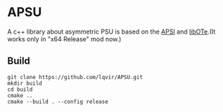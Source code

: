 # APSU
A c++ library about asymmetric PSU is based on the [APSI](https://github.com/microsoft/APSI) and [libOTe](https://github.com/osu-crypto/libOTe).(It works only in "x64 Release" mod now.)
## Build
```
git clone https://github.com/lqvir/APSU.git
mkdir build
cd build
cmake ..
cmake --build . --config release 
``` 
